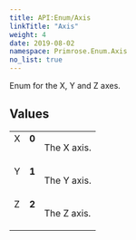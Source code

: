 ```yaml
---
title: API:Enum/Axis
linkTitle: "Axis"
weight: 4
date: 2019-08-02
namespace: Primrose.Enum.Axis
no_list: true
---
```

<p class="summary">

Enum for the X, Y and Z axes.

</p>
 
## Values
 
<table class="studiohide">
<tbody>
<tr class="enum-row">
<td style="vertical-align:top;white-space:normal;">
<span class="name"">X</span></td>
<td style="vertical-align:top;white-space:normal;">
<b class="value"">0</b></td>
<td style="vertical-align:top;white-space:normal;">
<p>The X axis.</p></td>
</tr>
<tr class="enum-row">
<td style="vertical-align:top;white-space:normal;">
<span class="name"">Y</span></td>
<td style="vertical-align:top;white-space:normal;">
<b class="value"">1</b></td>
<td style="vertical-align:top;white-space:normal;">
<p>The Y axis.</p></td>
</tr>
<tr class="enum-row">
<td style="vertical-align:top;white-space:normal;">
<span class="name"">Z</span></td>
<td style="vertical-align:top;white-space:normal;">
<b class="value"">2</b></td>
<td style="vertical-align:top;white-space:normal;">
<p>The Z axis.</p></td>
</tr>
</tbody>
</table>
